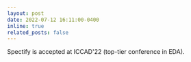```yaml
---
layout: post
date: 2022-07-12 16:11:00-0400
inline: true
related_posts: false
---
```


Spectify is accepted at ICCAD'22 (top-tier conference in EDA).
